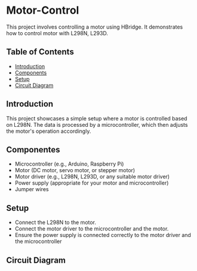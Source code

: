 # Motor-Control
This project involves controlling a motor using HBridge. It demonstrates how to control motor with L298N, L293D.

## Table of Contents

- [Introduction](#introduction)
- [Components](#components)
- [Setup ](#setup)
- [Circuit Diagram](#circuit-diagram)


## Introduction

This project showcases a simple setup where a motor is controlled based on L298N. The data is processed by a microcontroller, which then adjusts the motor's operation accordingly.

## Componentes

- Microcontroller (e.g., Arduino, Raspberry Pi)
- Motor (DC motor, servo motor, or stepper motor)
- Motor driver (e.g., L298N, L293D, or any suitable motor driver)
- Power supply (appropriate for your motor and microcontroller)
- Jumper wires

## Setup

- Connect the L298N to the motor.
- Connect the motor driver to the microcontroller and the motor.
- Ensure the power supply is connected correctly to the motor driver and the microcontroller

## Circuit Diagram

